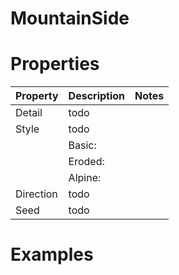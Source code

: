 # MountainSide


# Properties


| Property | Description | Notes | 
| -------- | ----------- | ----- |
| Detail | todo | |
| Style | todo | |
| | Basic: <desc> | |
| | Eroded: <desc> | |
| | Alpine: <desc> | |
| Direction | todo | |
| Seed | todo | |




# Examples
